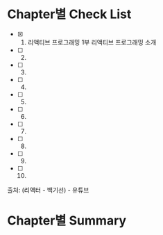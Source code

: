 # Chapter별 Check List
- [x] 1. 리액티브 프로그래밍 1부 리액티브 프로그래밍 소개
- [ ] 2. 
- [ ] 3. 
- [ ] 4. 
- [ ] 5. 
- [ ] 6. 
- [ ] 7. 
- [ ] 8. 
- [ ] 9. 
- [ ] 10.  

출처: (리액터 - 백기선) - 유튜브

# Chapter별 Summary
## 
